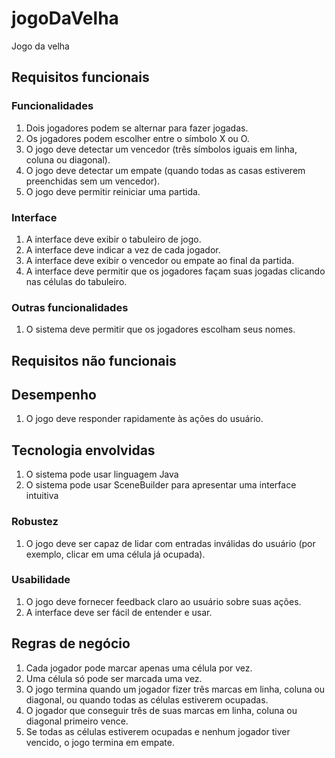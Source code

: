 # jogoDaVelha
Jogo da velha

## Requisitos funcionais

### Funcionalidades
1. Dois jogadores podem se alternar para fazer jogadas.
2. Os jogadores podem escolher entre o símbolo X ou O.
3. O jogo deve detectar um vencedor (três símbolos iguais em linha, coluna ou diagonal).
4. O jogo deve detectar um empate (quando todas as casas estiverem preenchidas sem um vencedor).
5. O jogo deve permitir reiniciar uma partida.

### Interface
1. A interface deve exibir o tabuleiro de jogo.
2. A interface deve indicar a vez de cada jogador.
3. A interface deve exibir o vencedor ou empate ao final da partida.
4. A interface deve permitir que os jogadores façam suas jogadas clicando nas células do tabuleiro.

### Outras funcionalidades
1. O sistema deve permitir que os jogadores escolham seus nomes.


## Requisitos não funcionais

## Desempenho
1. O jogo deve responder rapidamente às ações do usuário.

## Tecnologia envolvidas
1. O sistema pode usar linguagem Java
2. O sistema pode usar SceneBuilder para apresentar uma interface intuitiva

### Robustez
1. O jogo deve ser capaz de lidar com entradas inválidas do usuário (por exemplo, clicar em uma célula já ocupada).

### Usabilidade
1. O jogo deve fornecer feedback claro ao usuário sobre suas ações.
2. A interface deve ser fácil de entender e usar.


## Regras de negócio
1. Cada jogador pode marcar apenas uma célula por vez.
2. Uma célula só pode ser marcada uma vez.
3. O jogo termina quando um jogador fizer três marcas em linha, coluna ou diagonal, ou quando todas as células estiverem ocupadas.
4. O jogador que conseguir três de suas marcas em linha, coluna ou diagonal primeiro vence.
5. Se todas as células estiverem ocupadas e nenhum jogador tiver vencido, o jogo termina em empate.
